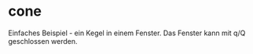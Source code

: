 # cone
Einfaches Beispiel - ein Kegel in einem Fenster. Das Fenster kann mit q/Q geschlossen werden.
